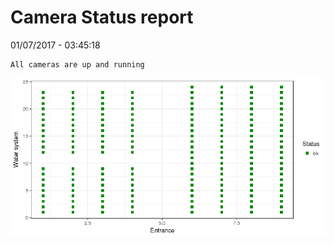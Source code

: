 Camera Status report
================
01/07/2017 - 03:45:18

    All cameras are up and running

![](camreport_files/figure-markdown_github/unnamed-chunk-2-1.png)
